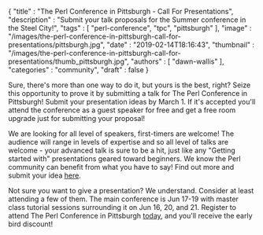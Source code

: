 {
   "title" : "The Perl Conference in Pittsburgh - Call For Presentations",
   "description" : "Submit your talk proposals for the Summer conference in the Steel City!",
   "tags" : [
      "perl-conference",
      "tpc",
      "pittsburgh"
   ],
   "image" : "/images/the-perl-conference-in-pittsburgh-call-for-presentations/pittsburgh.jpg",
   "date" : "2019-02-14T18:16:43",
   "thumbnail" : "/images/the-perl-conference-in-pittsburgh-call-for-presentations/thumb_pittsburgh.jpg",
   "authors" : [
      "dawn-wallis"
   ],
   "categories" : "community",
   "draft" : false
}

Sure, there's more than one way to do it, but yours is the best, right? Seize this opportunity to prove it by submitting a talk for The Perl Conference in Pittsburgh! Submit your presentation ideas by March 1. If it's accepted you'll attend the conference as a guest speaker for free and get a free room upgrade just for submitting your proposal!

We are looking for all level of speakers, first-timers are welcome! The audience will range in levels of expertise and so all level of talks are welcome - your advanced talk is sure to be a hit, just like any "Getting started with" presentations geared toward beginners. We know the Perl community can benefit from what you have to say! Find out more and submit your idea [here](http://bit.ly/tpcipcfp).

Not sure you want to give a presentation? We understand. Consider at least attending a few of them. The main conference is Jun 17-19 with master class tutorial sessions surrounding it on Jun 16, 20, and 21. Register to attend The Perl Conference in Pittsburgh [today](https://perlconference.us/tpc-2019-pit/registration/), and you'll receive the early bird discount!
